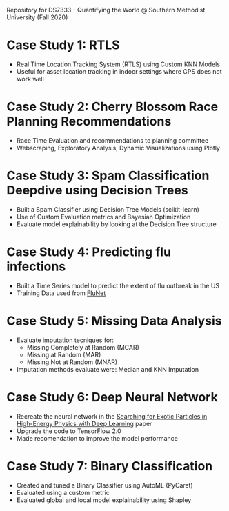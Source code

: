 Repository for DS7333 - Quantifying the World @ Southern Methodist University (Fall 2020)

# Case Study 1: RTLS

* Real Time Location Tracking System (RTLS) using Custom KNN Models
* Useful for asset location tracking in indoor settings where GPS does not work well

# Case Study 2: Cherry Blossom Race Planning Recommendations

* Race Time Evaluation and recommendations to planning committee
* Webscraping, Exploratory Analysis, Dynamic Visualizations using Plotly

# Case Study 3: Spam Classification Deepdive using Decision Trees

* Built a Spam Classifier using Decision Tree Models (scikit-learn)
* Use of Custom Evaluation metrics and Bayesian Optimization
* Evaluate model explainability by looking at the Decision Tree structure

# Case Study 4: Predicting flu infections

* Built a Time Series model to predict the extent of flu outbreak in the US
* Training Data used from [FluNet](https://www.who.int/influenza/gisrs_laboratory/flunet/en/)

# Case Study 5: Missing Data Analysis

* Evaluate imputation tecniques for:
   * Missing Completely at Random (MCAR)
   * Missing at Random (MAR)
   * Missing Not at Random (MNAR)
* Imputation methods evaluate were: Median and KNN Imputation
   
# Case Study 6: Deep Neural Network

* Recreate the neural network in the [Searching for Exotic Particles in High-Energy Physics with Deep Learning](https://archive.ics.uci.edu/ml/datasets/HIGGS) paper
* Upgrade the code to TensorFlow 2.0
* Made recomendation to improve the model performance

# Case Study 7: Binary Classification

* Created and tuned a Binary Classifier using AutoML (PyCaret)
* Evaluated using a custom metric
* Evaluated global and local model explainability using Shapley


   
